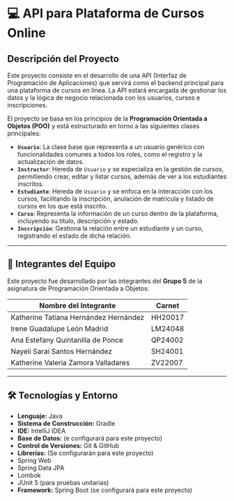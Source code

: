 # 💻 API para Plataforma de Cursos Online

## Descripción del Proyecto

Este proyecto consiste en el desarrollo de una API (Interfaz de Programación de Aplicaciones) que servirá como el backend
principal para una plataforma de cursos en línea. La API estará encargada de gestionar los datos y la lógica
de negocio relacionada con los usuarios, cursos e inscripciones.

El proyecto se basa en los principios de la **Programación Orientada a Objetos (POO)** y está estructurado en
torno a las siguientes clases principales:

* **`Usuario`**: La clase base que representa a un usuario genérico con funcionalidades comunes a todos los
  roles, como el registro y la actualización de datos.
* **`Instructor`**: Hereda de `Usuario` y se especializa en la gestión de cursos, permitiendo crear, editar y
  listar cursos, además de ver a los estudiantes inscritos.
* **`Estudiante`**: Hereda de `Usuario` y se enfoca en la interacción con los cursos, facilitando la inscripción,
  anulación de matrícula y listado de cursos en los que está inscrito.
* **`Curso`**: Representa la información de un curso dentro de la plataforma, incluyendo su título, descripción
  y estado.
* **`Inscripción`**: Gestiona la relación entre un estudiante y un curso, registrando el estado de dicha relación.

---

## 👥 Integrantes del Equipo

Este proyecto fue desarrollado por las integrantes del **Grupo 5** de la asignatura de Programación Orientada a Objetos:

| Nombre del Integrante                 | Carnet  |
|---------------------------------------|---------|
| Katherine Tatiana Hernández Hernández | HH20017 |
| Irene Guadalupe León Madrid           | LM24048 |
| Ana Estefany Quintanilla de Ponce     | QP24002 |
| Nayeli Saraí Santos Hernández         | SH24001 |
| Katherine Valeria Zamora Valladares   | ZV22007 |

---

## 🛠️ Tecnologías y Entorno

* **Lenguaje:** Java
* **Sistema de Construcción:** Gradle
* **IDE:** IntelliJ IDEA
* **Base de Datos:** (e configurará para este proyecto) 
* **Control de Versiones:** Git & GitHub
* **Librerías:** (Se configurarán para este proyecto)
* Spring Web 
* Spring Data JPA 
* Lombok 
* JUnit 5 (para pruebas unitarias) 
* **Framework:** Spring Boot (se configurará para este proyecto)
